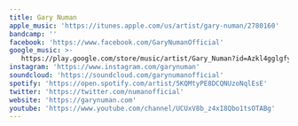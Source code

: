 ```yaml
---
title: Gary Numan
apple_music: 'https://itunes.apple.com/us/artist/gary-numan/2780160'
bandcamp: ''
facebook: 'https://www.facebook.com/GaryNumanOfficial'
google_music: >-
   https://play.google.com/store/music/artist/Gary_Numan?id=Azkl4gglgfy6npmeick42w63e4i
instagram: 'https://www.instagram.com/garynuman'
soundcloud: 'https://soundcloud.com/garynumanofficial'
spotify: 'https://open.spotify.com/artist/5KQMtyPE8DCQNUzoNqlEsE'
twitter: 'https://twitter.com/numanofficial'
website: 'https://garynuman.com'
youtube: 'https://www.youtube.com/channel/UCUxV8b_z4xI8Qbo1tsOTABg'
---
```


